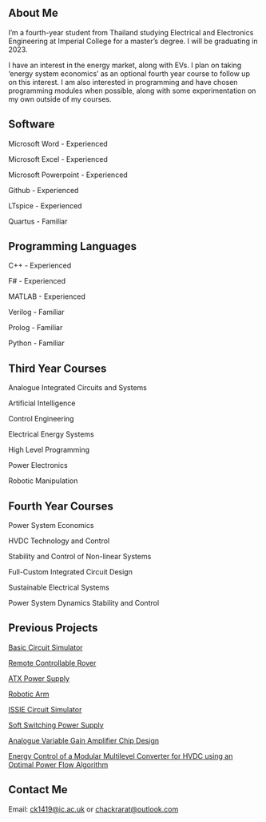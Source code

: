 ## About Me

I’m a fourth-year student from Thailand studying Electrical and Electronics Engineering at Imperial College for a master’s degree. I will be graduating in 2023.

I have an interest in the energy market, along with EVs. I plan on taking ‘energy system economics’ as an optional fourth year course to follow up on this interest. I am also interested in programming and have chosen programming modules when possible, along with some experimentation on my own outside of my courses.

## Software

Microsoft Word - Experienced

Microsoft Excel - Experienced

Microsoft Powerpoint - Experienced

Github - Experienced

LTspice - Experienced

Quartus - Familiar

## Programming Languages

C++ - Experienced

F# - Experienced

MATLAB - Experienced

Verilog - Familiar

Prolog - Familiar

Python - Familiar

## Third Year Courses

Analogue Integrated Circuits and Systems

Artificial Intelligence

Control Engineering

Electrical Energy Systems

High Level Programming

Power Electronics

Robotic Manipulation

## Fourth Year Courses

Power System Economics

HVDC Technology and Control

Stability and Control of Non-linear Systems

Full-Custom Integrated Circuit Design

Sustainable Electrical Systems

Power System Dynamics Stability and Control

## Previous Projects

[Basic Circuit Simulator](CircuitSim.md)

[Remote Controllable Rover](Rover.md)

[ATX Power Supply](ATX.md)

[Robotic Arm](RoboticArm.md)

[ISSIE Circuit Simulator](Issie.md)

[Soft Switching Power Supply](SoftSwitching.md)

[Analogue Variable Gain Amplifier Chip Design](VGA.md)

[Energy Control of a Modular Multilevel Converter for HVDC using an Optimal Power Flow Algorithm](HVDCMMC.md)

## Contact Me

Email: ck1419@ic.ac.uk or chackrarat@outlook.com
